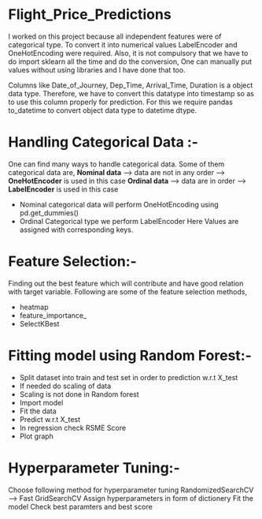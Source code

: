 # Flight_Price_Predictions
I worked on this project because all independent features were of categorical type. To convert it into numerical values LabelEncoder and OneHotEncoding were required. Also, it is not compulsory that we have to do import sklearn all the time and do the conversion, One can manually put values without using libraries and I have done that too.

Columns like Date_of_Journey, Dep_Time, Arrival_Time, Duration is a object data type. Therefore, we have to convert this datatype into timestamp so as to use this column properly for prediction. For this we require pandas to_datetime to convert object data type to datetime dtype.

# Handling Categorical Data :-
One can find many ways to handle categorical data. Some of them categorical data are,
**Nominal data** --> data are not in any order --> **OneHotEncoder** is used in this case
**Ordinal data** --> data are in order --> **LabelEncoder** is used in this case

* Nominal categorical data will perform OneHotEncoding using pd.get_dummies()
* Ordinal Categorical type we perform LabelEncoder Here Values are assigned with corresponding keys.

# Feature Selection:-
Finding out the best feature which will contribute and have good relation with target variable. Following are some of the feature selection methods,
* heatmap 
* feature_importance_ 
* SelectKBest 

# Fitting model using Random Forest:-
* Split dataset into train and test set in order to prediction w.r.t X_test
* If needed do scaling of data
* Scaling is not done in Random forest
* Import model
* Fit the data
* Predict w.r.t X_test
* In regression check RSME Score
* Plot graph

# Hyperparameter Tuning:-
Choose following method for hyperparameter tuning
RandomizedSearchCV --> Fast
GridSearchCV
Assign hyperparameters in form of dictionery
Fit the model
Check best paramters and best score
